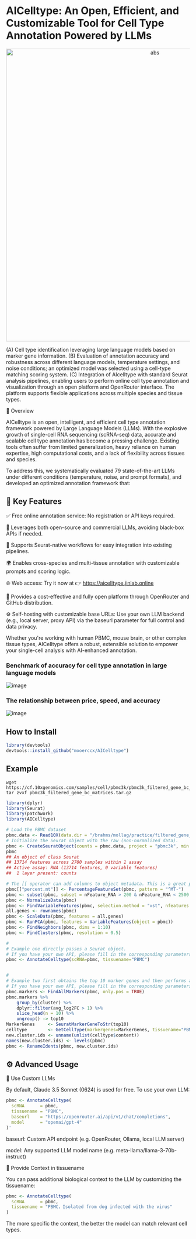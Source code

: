 # AICelltype: An Open, Efficient, and Customizable Tool for Cell Type Annotation Powered by LLMs

<div align="center">
  <img width="800" alt="abs" src="https://github.com/user-attachments/assets/d03bf059-cb1f-437e-8eef-f36b31c5869f" />


</div>

(A) Cell type identification leveraging large language models based on marker gene information.
(B) Evaluation of annotation accuracy and robustness across different language models, temperature settings, and noise conditions; an optimized model was selected using a cell-type matching scoring system.
(C) Integration of AIcelltype with standard Seurat analysis pipelines, enabling users to perform online cell type annotation and visualization through an open platform and OpenRouter interface. The platform supports flexible applications across multiple species and tissue types.

📌 Overview

AICelltype is an open, intelligent, and efficient cell type annotation framework powered by Large Language Models (LLMs). With the explosive growth of single-cell RNA sequencing (scRNA-seq) data, accurate and scalable cell type annotation has become a pressing challenge. Existing tools often suffer from limited generalization, heavy reliance on human expertise, high computational costs, and a lack of flexibility across tissues and species.

To address this, we systematically evaluated 79 state-of-the-art LLMs under different conditions (temperature, noise, and prompt formats), and developed an optimized annotation framework that:

## 🚀 Key Features

✅ Free online annotation service: No registration or API keys required.

🧠 Leverages both open-source and commercial LLMs, avoiding black-box APIs if needed.

🔁 Supports Seurat-native workflows for easy integration into existing pipelines.

🌍 Enables cross-species and multi-tissue annotation with customizable prompts and scoring logic.

🌐 Web access: Try it now at 👉 https://aicelltype.jinlab.online

💸 Provides a cost-effective and fully open platform through OpenRouter and GitHub distribution.

⚙️ Self-hosting with customizable base URLs: Use your own LLM backend (e.g., local server, proxy API) via the baseurl parameter for full control and data privacy.

Whether you're working with human PBMC, mouse brain, or other complex tissue types, AICelltype offers a robust, extensible solution to empower your single-cell analysis with AI-enhanced annotation.



### Benchmark of accuracy for cell type annotation in large language models
![image](https://github.com/user-attachments/assets/0263b835-8f05-43ac-af39-56c967fe3158)

### The relationship between price, speed, and accuracy
![image](https://github.com/user-attachments/assets/7bcb2a6f-a92e-42d6-8d53-0394eee91fb0)


## **How to Install**

```R
library(devtools)
devtools::install_github("mooerccx/AICelltype")
```

## **Example**

```shell
wget https://cf.10xgenomics.com/samples/cell/pbmc3k/pbmc3k_filtered_gene_bc_matrices.tar.gz
tar zvxf pbmc3k_filtered_gene_bc_matrices.tar.gz
```

```R
library(dplyr)
library(Seurat)
library(patchwork)
library(AICelltype)

# Load the PBMC dataset
pbmc.data <- Read10X(data.dir = "/brahms/mollag/practice/filtered_gene_bc_matrices/hg19/")
# Initialize the Seurat object with the raw (non-normalized data).
pbmc <- CreateSeuratObject(counts = pbmc.data, project = "pbmc3k", min.cells = 3, min.features = 200)
pbmc
## An object of class Seurat 
## 13714 features across 2700 samples within 1 assay 
## Active assay: RNA (13714 features, 0 variable features)
##  1 layer present: counts

# The [[ operator can add columns to object metadata. This is a great place to stash QC stats
pbmc[["percent.mt"]] <- PercentageFeatureSet(pbmc, pattern = "^MT-")
pbmc <- subset(pbmc, subset = nFeature_RNA > 200 & nFeature_RNA < 2500 & percent.mt < 5)
pbmc <- NormalizeData(pbmc)
pbmc <- FindVariableFeatures(pbmc, selection.method = "vst", nfeatures = 2000)
all.genes <- rownames(pbmc)
pbmc <- ScaleData(pbmc, features = all.genes)
pbmc <- RunPCA(pbmc, features = VariableFeatures(object = pbmc))
pbmc <- FindNeighbors(pbmc, dims = 1:10)
pbmc <- FindClusters(pbmc, resolution = 0.5)

#
# Example one directly passes a Seurat object.
# If you have your own API, please fill in the corresponding parameters; leave them blank if not.
pbmc <- AnnotateCelltype(scRNA=pbmc, tissuename="PBMC")


#
# Example two first obtains the top 10 marker genes and then performs annotation operations.
# If you have your own API, please fill in the corresponding parameters; leave them blank if not.
pbmc.markers <- FindAllMarkers(pbmc, only.pos = TRUE)
pbmc.markers %>%
    group_by(cluster) %>%
    dplyr::filter(avg_log2FC > 1) %>%
    slice_head(n = 10) %>%
    ungroup() -> top10
MarkerGenes     <- SeuratMarkerGeneToStr(top10)
celltype        <- GetCellType(markergenes=MarkerGenes, tissuename="PBMC")
new.cluster.ids <- unname(unlist(celltype$content))
names(new.cluster.ids) <- levels(pbmc)
pbmc <- RenameIdents(pbmc, new.cluster.ids)
```

## ⚙️ Advanced Usage
🔄 Use Custom LLMs

By default, Claude 3.5 Sonnet (0624) is used for free. To use your own LLM:
```R
pbmc <- AnnotateCelltype(
  scRNA      = pbmc,
  tissuename = "PBMC",
  baseurl    = "https://openrouter.ai/api/v1/chat/completions",
  model      = "openai/gpt-4"
)'
```
baseurl: Custom API endpoint (e.g. OpenRouter, Ollama, local LLM server)

model: Any supported LLM model name (e.g. meta-llama/llama-3-70b-instruct)

🧬 Provide Context in tissuename

You can pass additional biological context to the LLM by customizing the tissuename:
```R
pbmc <- AnnotateCelltype(
  scRNA      = pbmc,
  tissuename = "PBMC，Isolated from dog infected with the virus"
)
```
The more specific the context, the better the model can match relevant cell types.


